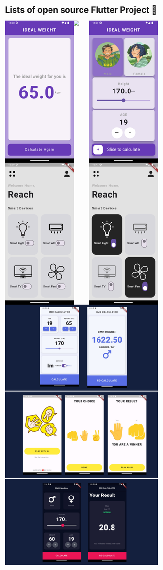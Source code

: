 # Lists of open source Flutter Project 💜

<img src="https://github.com/Re4ch-Jay/Meditation_App/blob/main/assets/images/demo.png" />

<img align="right" alt="img" src="https://github.com/Re4ch-Jay/Ideal-Weight-Calculator/blob/main/images/home.png" width="45%" height="auto" />

<img align="left" alt="img" src="https://github.com/Re4ch-Jay/Ideal-Weight-Calculator/blob/main/images/result.png" width="45%" height="auto" />

<img align="right" alt="img" src="https://github.com/Re4ch-Jay/Smart-Home/blob/main/images/demo1.png" width="45%" height="auto" />

<img align="left" alt="img" src="https://github.com/Re4ch-Jay/Smart-Home/blob/main/images/demo2.png" width="45%" height="auto" />

<img alt="img" src="https://github.com/Re4ch-Jay/bmr_calculator_flutter/blob/main/images/preview.png" />

<img alt="img" src="https://github.com/Re4ch-Jay/rock_paper_scissors_game_flutter/blob/main/images/preview/preview.png" />

<img alt="img" src="https://github.com/Re4ch-Jay/bmi_calculator_flutter/blob/main/2.png"/>
